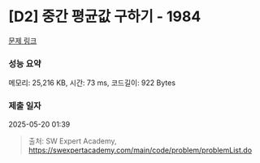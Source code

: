 # [D2] 중간 평균값 구하기 - 1984 

[문제 링크](https://swexpertacademy.com/main/code/problem/problemDetail.do?contestProbId=AV5Pw_-KAdcDFAUq) 

### 성능 요약

메모리: 25,216 KB, 시간: 73 ms, 코드길이: 922 Bytes

### 제출 일자

2025-05-20 01:39



> 출처: SW Expert Academy, https://swexpertacademy.com/main/code/problem/problemList.do
